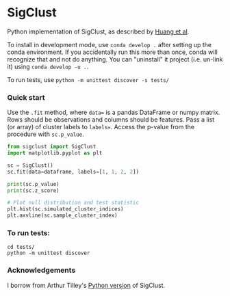 # SigClust

Python implementation of SigClust, as described by [Huang et al](https://arxiv.org/abs/1305.5879).

To install in development mode, use `conda develop .` after setting up the conda environment. If you accidentally run this more than once, conda will recognize that and not do anything. You can "uninstall" it project (i.e. un-link it) using `conda develop -u .`. 

To run tests, use `python -m unittest discover -s tests/`

### Quick start

Use the `.fit` method, where `data=` is a pandas DataFrame or numpy matrix. Rows should be observations and columns should be features. Pass a list (or array) of cluster labels to `labels=`. Access the p-value from the procedure with `sc.p_value`.

```python
from sigclust import SigClust
import matplotlib.pyplot as plt

sc = SigClust()
sc.fit(data=dataframe, labels=[1, 1, 2, 2])

print(sc.p_value)
print(sc.z_score)

# Plot null distribution and test statistic
plt.hist(sc.simulated_cluster_indices)
plt.axvline(sc.sample_cluster_index)
```

### To run tests:
```
cd tests/
python -m unittest discover
```

### Acknowledgements
I borrow from Arthur Tilley's [Python version](https://github.com/aetilley/sigclust) of SigClust.
